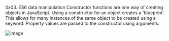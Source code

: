 0x03. ES6 data manipulation
Constructor functions are one way of creating objects in JavaScript. Using a constructor for an object creates a 'blueprint'. This allows for many instances of the same object to be created using a keyword. Property values are passed to the constructor using arguments.


![image](https://github.com/Karlie-crypto/alx-backend-javascript/assets/110098940/7b6c942e-852e-48ae-8414-4bcaf552ddaf)


